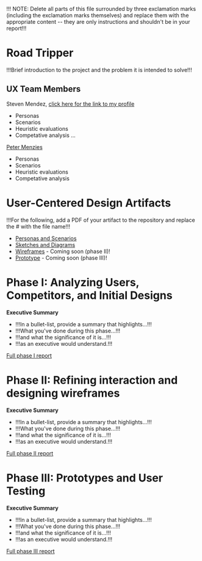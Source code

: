 !!! NOTE: Delete all parts of this file surrounded by three exclamation marks (including the exclamation marks themselves) and replace them with the appropriate content -- they are only instructions and shouldn't be in your report!!!

# Road Tripper

!!!Brief introduction to the project and the problem it is intended to solve!!!

## UX Team Members

Steven Mendez, [click here for the link to my profile](https://usabilityengineering.github.io/ux-portfolio-MinecraftSt3v3/)
- Personas
- Scenarios
- Heuristic evaluations
- Competative analysis
...

[Peter Menzies](https://github.com/UsabilityEngineering/ux-portfolio-PJMenzies)
- Personas
- Scenarios
- Heuristic evaluations
- Competative analysis




# User-Centered Design Artifacts
 
!!!For the following, add a PDF of your artifact to the repository and replace the # with the file name!!!
* [Personas and Scenarios](personas/)
* [Sketches and Diagrams](sketches/)
* [Wireframes](#) - Coming soon (phase II)!
* [Prototype](#) - Coming soon (phase III)!

# Phase I: Analyzing Users, Competitors, and Initial Designs

**Executive Summary**

* !!!In a bullet-list, provide a summary that highlights...!!!
* !!!What you've done during this phase...!!!
* !!!and what the significance of it is...!!!
* !!!as an executive would understand.!!!

[Full phase I report](phaseI/)

# Phase II: Refining interaction and designing wireframes

**Executive Summary**

* !!!In a bullet-list, provide a summary that highlights...!!!
* !!!What you've done during this phase...!!!
* !!!and what the significance of it is...!!!
* !!!as an executive would understand.!!!

[Full phase II report](phaseII/)

# Phase III: Prototypes and User Testing

**Executive Summary**

* !!!In a bullet-list, provide a summary that highlights...!!!
* !!!What you've done during this phase...!!!
* !!!and what the significance of it is...!!!
* !!!as an executive would understand.!!!

[Full phase III report](phaseIII/)
